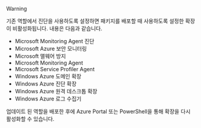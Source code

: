 > [!WARNING]
> 기존 역할에서 진단을 사용하도록 설정하면 패키지를 배포할 때 사용하도록 설정한 확장이 비활성화됩니다. 내용은 다음과 같습니다.
>
> * Microsoft Monitoring Agent 진단
> * Microsoft Azure 보안 모니터링
> * Microsoft 맬웨어 방지                 
> * Microsoft Monitoring Agent
> * Microsoft Service Profiler Agent      
> * Windows Azure 도메인 확장        
> * Windows Azure 진단 확장   
> * Windows Azure 원격 데스크톱 확장
> * Windows Azure 로그 수집기
>
> 업데이트 된 역할을 배포한 후에 Azure Portal 또는 PowerShell을 통해 확장을 다시 활성화할 수 있습니다.
>
